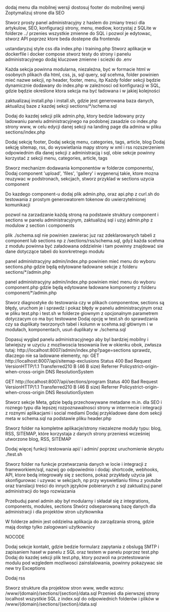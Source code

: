 dodaj menu dla mobilnej wersji
dostosuj footer do mobnilnej wersji
Zoptymalizuj strone dla SEO

Stworz prosty panel administracyjny z haslem do zmiany tresci dla artykulow, SEO, konfiguracji strony, menu, mediow, korzystaj z SQLite w folderze ../
przenies wszystkie zmienne do SQL i pozwol je edytowac, stworz API poprzez ktore beda dostepne dla frontendu

ustandaryzuj style css dla index.php i training.php
Stworz aplikacje w dockerfile i docker compose
stworz testy do strony i panelu administracyjnego
dodaj kluczowe zmienne i sciezki do .env

Każda sekcja powinna modularna, niezależna, być w formacie html w osobnych plikach dla html, css, js, sql query,  sql scehma, 
folder powinien mieć nazwe sekcji, np header, footer, menu, itp
Każdy folder sekcji będzie dynamicznie dodawany do index.php w zależnosci od konfiguracji w SQL, gdzie będzie określone ktora sekcja ma być ładowana i w jakiej kolejności

zaktualizauj install.php i install.sh, gdzie jest generowana baza danych, aktualizuj baze z kazdej sekcji sections/*/schema.sql

Dodaj do kazdej sekcji plik admin.php, ktory bedzie ladowany przy ladowaniu panelu administracyjnego na podobnej zasadzie co index.php strony www, w celu edycji danej sekcji na landing page dla admina w pliku sections/index.php

Dodaj sekcję footer,
Dodaj sekcję menu, categories, tags, article, blog
Dodaj sekcję sitemap, rss, do wyswietlania mapy strony w xml i rss rozszerzeniem odpowiednim dla danej sekcji z administracją i sql, obie sekcje powinny korzystać z sekcji menu, categories, article, tags

Stworz mechanizm dodawania komponentów w folderze components/,
Dodaj component 'upload', 'files', 'gallery' i wygeneruj takie, ktore mozna reuzywac w podstronach, sekcjach, stworz przyklad w sections uzycia component 


Do kazdego component-u dodaj plik admin.php, oraz api.php z curl.sh do testowania z prostym generowatorem tokenow do uwierzytelnionej komunikacji

pozwol na zarzadzanie każdą stroną na podstawie struktury component i sections w panelu administracyjnym, zaktualizuj sql i uzyj admin.php z modulow z section i components

plik ./schema.sql nie powinien zawierac juz raz zdeklarowanych tabeli z component lub sections np z /sections/rss/schema.sql, gdyż każda scehma z modułu powinna być załadowana oddzielnie i tam powinny znajdować sie dane dotyczące tabeli do konrkretnego modułu

panel administracyjny admin/index.php powinien mieć menu do wyboru sections.php gdzie będą edytowane ładowane sekcje z folderu sections/*/admin.php

panel administracyjny admin/index.php powinien mieć menu do wyboru component.php gdzie będą edytowane ładowane komponenty z folderu component/*/admin.php




Stworz diagnostyke do testowania czy w plikach componentow, sections są błędy, uruchom je i sprawdz i pokaz błędy w panelu administracyjnym oraz w pliku test.php i test.sh w folderze glownym z opcjonalnym parametrem dotyczacym co ma byc testowane
Dodaj opcję w test.sh do sprawdzania czy sa duplikaty tworzonych tabel i kolumn w scehma.sql głównym i w modułach, komponentach, usuń duplikaty w ./schema.sql  

Dopasuj wyglad panelu administracyjnego aby byl bardziej mobilny i latwiejszy w uzyciu z mozliwoscia tesowania live w okienku obok, zwłasza tutaj: http://localhost:8007/admin/index.php?page=sections
sprawdz, dlaczego nie sa ladowane elementy, np: GET
http://localhost:8007/api/sitemap-exclusions
Status
400
Bad Request
VersionHTTP/1.1
Transferred210 B (46 B size)
Referrer Policystrict-origin-when-cross-origin
DNS ResolutionSystem

GET
http://localhost:8007/api/sections/program
Status
400
Bad Request
VersionHTTP/1.1
Transferred210 B (46 B size)
Referrer Policystrict-origin-when-cross-origin
DNS ResolutionSystem

Stworz sekcje Meta, gdzie będą przechowywane metadane m.in. dla SEO i roznego typu dla lepszej rozpoznawalnosci strony w interrnecie i integracji z roznymi aplikacjami i social mediami
Dodaj przykladowe dane dom sekcji meta w schema.sql na podstawie pliku header.php

Stworz folder na kompletne aplikacje/strony niezalezne moduły typu: blog, RSS, SITEMAP, które korzystaja z danych strony
przeniesś wcześniej utworzone blog, RSS, SITEMAP

Dodaj więcej funkcji testowania api/ i admin/ poprzez uruchomienie skryptu ./test.sh


Stworz folder na funkcje przetwarzania danych w locie i integracji z frameworkiem/sql, nazwij go odpowiednio i dodaj: shortcode, webhooks, API, ktore bedą integrowały się z sections, pokaż przykłady użycia jak skonfigurowac i uzywac w sekcjach, np przy wyswietlaniu filmu z youtube  oraz translacji treści do innych języków pobieranych z sql
zaktualizuj panel administracji do tego rozwiazania


Przebuduj panel admin aby był modularny i składał się z integrations, components, modules, sections
Stwórz odseparowaną bazę danych dla administracji i dla projektów stron użytkownika




W folderze admin jest oddzielna aplikacja do zarządzania stroną, gdzie mają dostęp tylko zalogowani użytkownicy



NOCODE

Dodaj sekcje kontakt, gdzie bedzie formularz zapytania z obslugą SMTP i zapisaniem haseł w panelu z SQL oraz testem w panelu poprzez test.php
Dodaj do kazdej sekcji plik test.php, ktory pozwoli na przetestowanie modulu pod wzgledem mozliwosci zainstalowania, powinny pokazywac sie new try Exceptions

Dodaj rss



Stworz strukture dla projektow stron www, wedle wzoru: /www/{domain}/sections/{section}/data.sql
Przenieś dla pierwszej strony localhost wszystkie SQL z index.sql do odpowiednich folderów i plików w  /www/{domain}/sections/{section}/data.sql